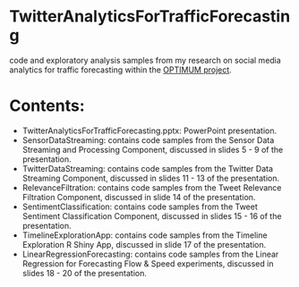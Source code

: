 # TwitterAnalyticsForTrafficForecasting
code and exploratory analysis samples from my research on social media analytics for traffic forecasting within the [OPTIMUM project](http://www.optimumproject.eu/).

# Contents:

- TwitterAnalyticsForTrafficForecasting.pptx: PowerPoint presentation.  
- SensorDataStreaming: contains code samples from the Sensor Data Streaming and Processing Component, discussed in slides 5 - 9 of the presentation.
- TwitterDataStreaming: contains code samples from the Twitter Data Streaming Component, discussed in slides 11 - 13 of the presentation.
- RelevanceFiltration: contains code samples from the Tweet Relevance Filtration Component, discussed in slide 14 of the presentation.
- SentimentClassification: contains code samples from the Tweet Sentiment Classification Component, discussed in slides 15 - 16 of the presentation.
- TimelineExplorationApp: contains code samples from the Timeline Exploration R Shiny App, discussed in slide 17 of the presentation.
- LinearRegressionForecasting: contains code samples from the Linear Regression for Forecasting Flow & Speed experiments, discussed in slides 18 - 20 of the presentation.
